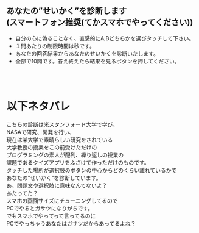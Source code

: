## あなたの”せいかく”を診断します<br>(スマートフォン推奨(てかスマホでやってください))
- 自分の心に偽ることなく、直感的にA,Bどちらかを選びタッチして下さい。
- １問あたりの制限時間は秒です。
- あなたの回答結果からあなたのせいかくを診断いたします。
- 全部で10問です。答え終えたら結果を見るボタンを押してください。

<br>
<br>

# 以下ネタバレ
こちらの診断は米スタンフォード大学で学び、<br>
NASAで研究、開発を行い、<br>
現在は某大学で素晴らしい研究をされている<br>
大学教授の授業をこの前受けただけの<br>
プログラミングの素人が配列、繰り返しの授業の<br>
課題であるクイズアプリをふざけて作っただけのものです。<br>
タッチした場所が選択肢のボタンの中心からどのくらい離れているかで<br>
あなたの"せいかく"を診断しています。<br>
あ、問題文や選択肢に意味なんてないよ？<br>
あたってた？<br>
スマホの画面サイズにチューニングしてるので<br>
PCでやるとガサツになりがちです。<br>
でもスマホでやってって言ってるのに<br>
PCでやっちゃうあなたはガサツだからあってるよね？
